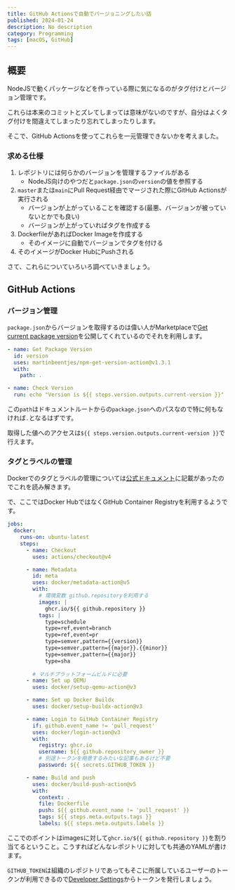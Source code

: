 ```yaml
---
title: GitHub Actionsで自動でバージョニングしたい話 
published: 2024-01-24
description: No description
category: Programming
tags: [macOS, GitHub]
---
```


## 概要

NodeJSで動くパッケージなどを作っている際に気になるのがタグ付けとバージョン管理です。

これらは本来のコミットとズレてしまっては意味がないのですが、自分はよくタグ付けを間違えてしまったり忘れてしまったりします。

そこで、GitHub Actionsを使ってこれらを一元管理できないかを考えました。

### 求める仕様

1. レポジトリには何らかのバージョンを管理するファイルがある
    - NodeJS向けのやつだと`package.json`の`version`の値を参照する
2. `master`または`main`にPull Request経由でマージされた際にGitHub Actionsが実行される
    - バージョンが上がっていることを確認する(最悪、バージョンが被っていないとかでも良い)
    - バージョンが上がっていればタグを作成する
3. DockerfileがあればDocker Imageを作成する
    - そのイメージに自動でバージョンでタグを付ける
4. そのイメージがDocker HubにPushされる

さて、これらについていろいろ調べていきましょう。

## GitHub Actions

### バージョン管理

`package.json`からバージョンを取得するのは偉い人がMarketplaceで[Get current package version](https://github.com/marketplace/actions/get-current-package-version)を公開してくれているのでそれを利用します。

```yaml
- name: Get Package Version
  id: version
  uses: martinbeentjes/npm-get-version-action@v1.3.1
  with:
    path: .

- name: Check Version
  run: echo "Version is ${{ steps.version.outputs.current-version }}"
```

この`path`はドキュメントルートからの`package.json`へのパスなので特に何もなければ`.`となるはずです。

取得した値へのアクセスは`${{ steps.version.outputs.current-version }}`で行えます。

### タグとラベルの管理

Dockerでのタグとラベルの管理については[公式ドキュメント](https://docs.docker.com/build/ci/github-actions/manage-tags-labels/)に記載があったのでこれを読み解きます。

で、ここではDocker HubではなくGitHub Container Registryを利用するようです。

```yaml
jobs:
  docker:
    runs-on: ubuntu-latest
    steps:
      - name: Checkout
        uses: actions/checkout@v4

      - name: Metadata
        id: meta
        uses: docker/metadata-action@v5
        with:
          # 環境変数 github.repositoryを利用する
          images: |
            ghcr.io/${{ github.repository }}
          tags: |
            type=schedule
            type=ref,event=branch
            type=ref,event=pr
            type=semver,pattern={{version}}
            type=semver,pattern={{major}}.{{minor}}
            type=semver,pattern={{major}}
            type=sha
    
        # マルチプラットフォームビルドに必要
      - name: Set up QEMU
        uses: docker/setup-qemu-action@v3

      - name: Set up Docker Buildx
        uses: docker/setup-buildx-action@v3

      - name: Login to GitHub Container Registry
        if: github.event_name != 'pull_request'
        uses: docker/login-action@v3
        with:
          registry: ghcr.io
          username: ${{ github.repository_owner }}
          # 別途トークンを用意するみたいな記事もあるけど不要
          password: ${{ secrets.GITHUB_TOKEN }}

      - name: Build and push
        uses: docker/build-push-action@v5
        with:
          context: .
          file: Dockerfile
          push: ${{ github.event_name != 'pull_request' }}
          tags: ${{ steps.meta.outputs.tags }}
          labels: ${{ steps.meta.outputs.labels }}
```

ここでのポイントはimagesに対して`ghcr.io/${{ github.repository }}`を割り当てるということ。こうすればどんなレポジトリに対しても共通のYAMLが書けます。

`GITHUB_TOKEN`は組織のレポジトリであってもそこに所属しているユーザーのトークンが利用できるので[Developer Settings](https://github.com/settings/tokens)からトークンを発行しましょう。